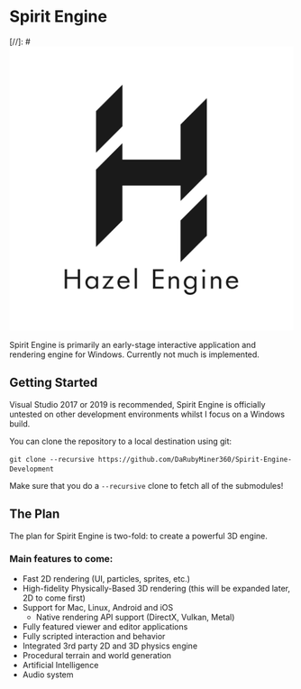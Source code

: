 # Spirit Engine

[//]: #![Hazel](/Resources/Branding/Hazel_Logo_Text_Light_Square.png?raw=true "Hazel")

Spirit Engine is primarily an early-stage interactive application and rendering engine for Windows. Currently not much is implemented.

## Getting Started
Visual Studio 2017 or 2019 is recommended, Spirit Engine is officially untested on other development environments whilst I focus on a Windows build.

You can clone the repository to a local destination using git:

`git clone --recursive https://github.com/DaRubyMiner360/Spirit-Engine-Development`

Make sure that you do a `--recursive` clone to fetch all of the submodules!

## The Plan
The plan for Spirit Engine is two-fold: to create a powerful 3D engine.

### Main features to come:
- Fast 2D rendering (UI, particles, sprites, etc.)
- High-fidelity Physically-Based 3D rendering (this will be expanded later, 2D to come first)
- Support for Mac, Linux, Android and iOS
    - Native rendering API support (DirectX, Vulkan, Metal)
- Fully featured viewer and editor applications
- Fully scripted interaction and behavior
- Integrated 3rd party 2D and 3D physics engine
- Procedural terrain and world generation
- Artificial Intelligence
- Audio system
